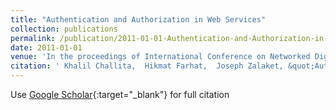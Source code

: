 ```yaml
---
title: "Authentication and Authorization in Web Services"
collection: publications
permalink: /publication/2011-01-01-Authentication-and-Authorization-in-Web-Services
date: 2011-01-01
venue: 'In the proceedings of International Conference on Networked Digital Technologies'
citation: ' Khalil Challita,  Hikmat Farhat,  Joseph Zalaket, &quot;Authentication and Authorization in Web Services.&quot; In the proceedings of International Conference on Networked Digital Technologies, 2011.'
---
```

Use [Google Scholar](https://scholar.google.com/scholar?q=Authentication+and+Authorization+in+Web+Services){:target="_blank"} for full citation